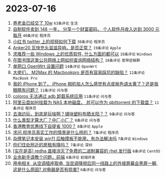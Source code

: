 # 2023-07-16

1. [养老金已经交了 10w](https://www.v2ex.com/t/957087) `63条评论` `生活`
1. [自制软件卖到 148 一年， 分享一个财富密码， 个人软件月收入达到 3000 元每月](https://www.v2ex.com/t/957105) `40条评论` `程序员`
1. [小红书 twitter 上的视频如何下载](https://www.v2ex.com/t/957096) `38条评论` `程序员`
1. [Anker20 瓦快充头滋滋异响，是否正常？](https://www.v2ex.com/t/957084) `19条评论` `Apple`
1. [求推荐一些 Windows 上的优质软件, 什么方面的都可以](https://www.v2ex.com/t/957140) `18条评论` `Windows`
1. [在图书馆这类公共网络上网如何查询网络结构？](https://www.v2ex.com/t/957104) `18条评论` `宽带症候群`
1. [单网口 OpenWrt 设置问题](https://www.v2ex.com/t/957094) `14条评论` `OpenWrt`
1. [大佬们， M2Max 的 Macbookpro 是否有容易踩坑的缺陷？](https://www.v2ex.com/t/957125) `12条评论` `MacBook Pro`
1. [我的 iPhone 到了， iPhone 相机拍人怎么感觉有点皮肤色调太黄了？还是我眼睛有问题？](https://www.v2ex.com/t/957123) `11条评论` `问与答`
1. [coloros 无法通过 adb 卸载系统应用](https://www.v2ex.com/t/957108) `11条评论` `问与答`
1. [阿里云盘如何挂载为 NAS 本地磁盘， 并可以作为 qbittorrent 的下载盘？](https://www.v2ex.com/t/957095) `11条评论` `程序员`
1. [去海边玩，到底是玩啥啊？铺块塑料布晒太阳？？](https://www.v2ex.com/t/957129) `9条评论` `问与答`
1. [什么类型才算大厂？中厂小厂？](https://www.v2ex.com/t/957147) `8条评论` `问与答`
1. [香港教育优惠线下自提省 1000？](https://www.v2ex.com/t/957097) `8条评论` `Apple`
1. [求问 程序员真实工作的情景是什么样的？](https://www.v2ex.com/t/957143) `7条评论` `程序员`
1. [杂牌笔记本安装 win11 后触摸板不能用，有办法解决吗](https://www.v2ex.com/t/957117) `7条评论` `Windows`
1. [你们住处附近的房租有降吗？](https://www.v2ex.com/t/957093) `7条评论` `深圳`
1. [[实在是高] redha 直接消灭了免费的二进制兼容的 rhel 发行版](https://www.v2ex.com/t/957139) `6条评论` `CentOS`
1. [业余新手请教个问题，前端](https://www.v2ex.com/t/957135) `6条评论` `前端开发`
1. [用电相关, 从空调插座取电, 当空调降频后同一线路上的外接屏幕会黑屏一瞬, 这是什么原因? 对电器是否有损害?](https://www.v2ex.com/t/957115) `6条评论` `问与答`
